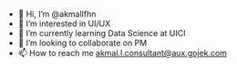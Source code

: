 - 👋 Hi, I’m @akmallfhn
- 👀 I’m interested in UI/UX
- 🌱 I’m currently learning Data Science at UICI
- 💞️ I’m looking to collaborate on PM
- 📫 How to reach me akmal.l.consultant@aux.gojek.com

<!---
akmallfhn/akmallfhn is a ✨ special ✨ repository because its `README.md` (this file) appears on your GitHub profile.
You can click the Preview link to take a look at your changes.
--->
